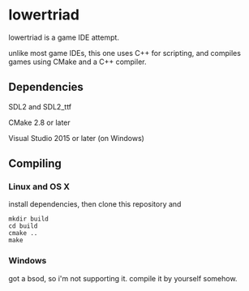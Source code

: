 # lowertriad

lowertriad is a game IDE attempt.

unlike most game IDEs, this one uses C++ for scripting, and compiles games using CMake and a C++ compiler.

## Dependencies
SDL2 and SDL2_ttf

CMake 2.8 or later

Visual Studio 2015 or later (on Windows)

## Compiling
### Linux and OS X
install dependencies, then clone this repository and
```
mkdir build
cd build
cmake ..
make
```

### Windows
got a bsod, so i'm not supporting it. compile it by yourself somehow.
